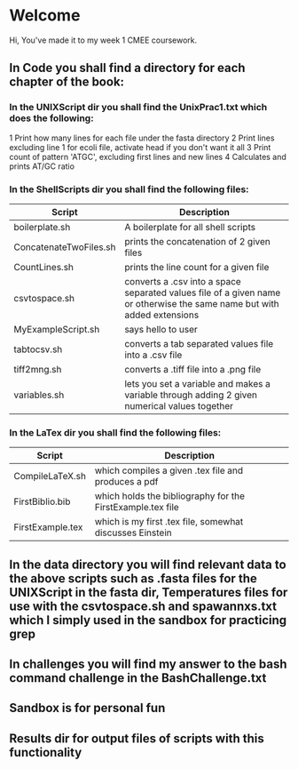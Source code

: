 # Welcome
Hi, You've made it to my week 1 CMEE coursework.

## In Code you shall find a directory for each chapter of the book:

### In the UNIXScript dir you shall find the UnixPrac1.txt which does the following:
 1  Print how many lines for each file under the fasta directory
 2  Print lines excluding line 1 for ecoli file, activate head if you don't want it all
 3  Print count of pattern 'ATGC', excluding first lines and new lines
 4  Calculates and prints AT/GC ratio 

### In the ShellScripts dir you shall find the following files:
 Script       | Description
 ------------- | -------------
 boilerplate.sh | A boilerplate for all shell scripts
 ConcatenateTwoFiles.sh  | prints the concatenation of 2 given files
 CountLines.sh | prints the line count for a given file
 csvtospace.sh | converts a .csv into a space separated values file of a given name or otherwise the same name but with added extensions
 MyExampleScript.sh | says hello to user
 tabtocsv.sh | converts a tab separated values file into a .csv file
 tiff2mng.sh | converts a .tiff file into a .png file
 variables.sh | lets you set a variable and makes a variable through adding 2 given numerical values together

### In the LaTex dir you shall find the following files:
 Script       | Description
 ------------- | -------------
 CompileLaTeX.sh | which compiles a given .tex file and produces a pdf
 FirstBiblio.bib | which holds the bibliography for the FirstExample.tex file
 FirstExample.tex | which is my first .tex file, somewhat discusses Einstein

## In the data directory you will find relevant data to the above scripts such as .fasta files for the UNIXScript in the fasta dir, Temperatures files for use with the csvtospace.sh and spawannxs.txt which I simply used in the sandbox for practicing grep

## In challenges you will find my answer to the bash command challenge in the BashChallenge.txt

## Sandbox is for personal fun

## Results dir for output files of scripts with this functionality
